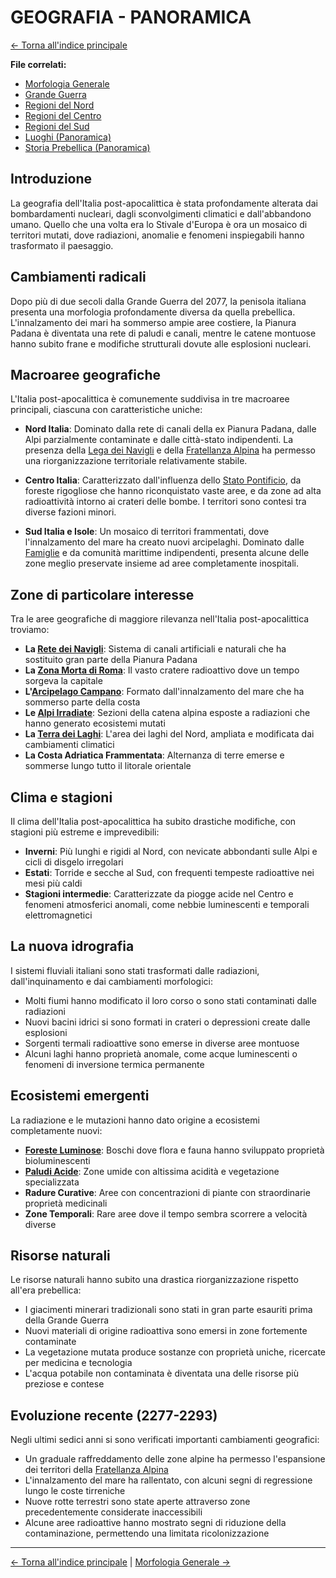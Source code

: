 # GEOGRAFIA - PANORAMICA

[← Torna all'indice principale](../../01-Indice/01.0-indice-principale.md)

**File correlati:**
- [Morfologia Generale](../03-Geografia/03.1-morfologia-generale.md)
- [Grande Guerra](../03-Geografia/03.2-grande-guerra.md)
- [Regioni del Nord](../03-Geografia/03.3-regioni-nord.md)
- [Regioni del Centro](../03-Geografia/03.4-regioni-centro.md)
- [Regioni del Sud](../03-Geografia/03.5-regioni-sud.md)
- [Luoghi (Panoramica)](../../../06-Luoghi/06.0-luoghi-panoramica.md)
- [Storia Prebellica (Panoramica)](../../../02-Storia/02.0-situazione-prebellica-panoramica.md)

## Introduzione

La geografia dell'Italia post-apocalittica è stata profondamente alterata dai bombardamenti nucleari, dagli sconvolgimenti climatici e dall'abbandono umano. Quello che una volta era lo Stivale d'Europa è ora un mosaico di territori mutati, dove radiazioni, anomalie e fenomeni inspiegabili hanno trasformato il paesaggio.

## Cambiamenti radicali

Dopo più di due secoli dalla Grande Guerra del 2077, la penisola italiana presenta una morfologia profondamente diversa da quella prebellica. L'innalzamento dei mari ha sommerso ampie aree costiere, la Pianura Padana è diventata una rete di paludi e canali, mentre le catene montuose hanno subito frane e modifiche strutturali dovute alle esplosioni nucleari.

## Macroaree geografiche

L'Italia post-apocalittica è comunemente suddivisa in tre macroaree principali, ciascuna con caratteristiche uniche:

- **Nord Italia**: Dominato dalla rete di canali della ex Pianura Padana, dalle Alpi parzialmente contaminate e dalle città-stato indipendenti. La presenza della [Lega dei Navigli](../05-Fazioni/05.3-lega-navigli.md) e della [Fratellanza Alpina](../05-Fazioni/05.4-fratellanza-alpina.md) ha permesso una riorganizzazione territoriale relativamente stabile.

- **Centro Italia**: Caratterizzato dall'influenza dello [Stato Pontificio](../05-Fazioni/05.1-stato-pontificio.md), da foreste rigogliose che hanno riconquistato vaste aree, e da zone ad alta radioattività intorno ai crateri delle bombe. I territori sono contesi tra diverse fazioni minori.

- **Sud Italia e Isole**: Un mosaico di territori frammentati, dove l'innalzamento del mare ha creato nuovi arcipelaghi. Dominato dalle [Famiglie](../05-Fazioni/05.5-famiglie.md) e da comunità marittime indipendenti, presenta alcune delle zone meglio preservate insieme ad aree completamente inospitali.

## Zone di particolare interesse

Tra le aree geografiche di maggiore rilevanza nell'Italia post-apocalittica troviamo:

- **La [Rete dei Navigli](../03-Geografia/03.3-regioni-nord.md#la-rete-dei-navigli)**: Sistema di canali artificiali e naturali che ha sostituito gran parte della Pianura Padana
- **La [Zona Morta di Roma](../03-Geografia/03.4-regioni-centro.md#la-zona-morta-di-roma)**: Il vasto cratere radioattivo dove un tempo sorgeva la capitale
- **L'[Arcipelago Campano](../03-Geografia/03.5-regioni-sud.md#larcipelago-campano)**: Formato dall'innalzamento del mare che ha sommerso parte della costa
- **Le [Alpi Irradiate](../03-Geografia/03.3-regioni-nord.md#le-alpi-irradiate)**: Sezioni della catena alpina esposte a radiazioni che hanno generato ecosistemi mutati
- **La [Terra dei Laghi](../03-Geografia/03.3-regioni-nord.md#la-terra-dei-laghi)**: L'area dei laghi del Nord, ampliata e modificata dai cambiamenti climatici
- **La Costa Adriatica Frammentata**: Alternanza di terre emerse e sommerse lungo tutto il litorale orientale

## Clima e stagioni

Il clima dell'Italia post-apocalittica ha subito drastiche modifiche, con stagioni più estreme e imprevedibili:

- **Inverni**: Più lunghi e rigidi al Nord, con nevicate abbondanti sulle Alpi e cicli di disgelo irregolari
- **Estati**: Torride e secche al Sud, con frequenti tempeste radioattive nei mesi più caldi
- **Stagioni intermedie**: Caratterizzate da piogge acide nel Centro e fenomeni atmosferici anomali, come nebbie luminescenti e temporali elettromagnetici

## La nuova idrografia

I sistemi fluviali italiani sono stati trasformati dalle radiazioni, dall'inquinamento e dai cambiamenti morfologici:

- Molti fiumi hanno modificato il loro corso o sono stati contaminati dalle radiazioni
- Nuovi bacini idrici si sono formati in crateri o depressioni create dalle esplosioni
- Sorgenti termali radioattive sono emerse in diverse aree montuose
- Alcuni laghi hanno proprietà anomale, come acque luminescenti o fenomeni di inversione termica permanente

## Ecosistemi emergenti

La radiazione e le mutazioni hanno dato origine a ecosistemi completamente nuovi:

- **[Foreste Luminose](../03-Geografia/03.4-regioni-centro.md#le-foreste-mutate)**: Boschi dove flora e fauna hanno sviluppato proprietà bioluminescenti
- **[Paludi Acide](../03-Geografia/03.3-regioni-nord.md#la-grande-palude)**: Zone umide con altissima acidità e vegetazione specializzata
- **Radure Curative**: Aree con concentrazioni di piante con straordinarie proprietà medicinali
- **Zone Temporali**: Rare aree dove il tempo sembra scorrere a velocità diverse

## Risorse naturali

Le risorse naturali hanno subito una drastica riorganizzazione rispetto all'era prebellica:

- I giacimenti minerari tradizionali sono stati in gran parte esauriti prima della Grande Guerra
- Nuovi materiali di origine radioattiva sono emersi in zone fortemente contaminate
- La vegetazione mutata produce sostanze con proprietà uniche, ricercate per medicina e tecnologia
- L'acqua potabile non contaminata è diventata una delle risorse più preziose e contese

## Evoluzione recente (2277-2293)

Negli ultimi sedici anni si sono verificati importanti cambiamenti geografici:

- Un graduale raffreddamento delle zone alpine ha permesso l'espansione dei territori della [Fratellanza Alpina](../05-Fazioni/05.4-fratellanza-alpina.md)
- L'innalzamento del mare ha rallentato, con alcuni segni di regressione lungo le coste tirreniche
- Nuove rotte terrestri sono state aperte attraverso zone precedentemente considerate inaccessibili
- Alcune aree radioattive hanno mostrato segni di riduzione della contaminazione, permettendo una limitata ricolonizzazione

---

[← Torna all'indice principale](../../01-Indice/01.0-indice-principale.md) | [Morfologia Generale →](../03-Geografia/03.1-morfologia-generale.md)